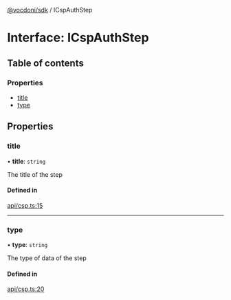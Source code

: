 [@vocdoni/sdk](/sdk) / ICspAuthStep

# Interface: ICspAuthStep

## Table of contents

### Properties

- [title](ICspAuthStep#title)
- [type](ICspAuthStep#type)

## Properties

### title

• **title**: `string`

The title of the step

#### Defined in

[api/csp.ts:15](https://github.com/vocdoni/vocdoni-sdk/blob/2ec9544f0d792289a6e591f4f269c47a23ca40a1/src/api/csp.ts#L15)

___

### type

• **type**: `string`

The type of data of the step

#### Defined in

[api/csp.ts:20](https://github.com/vocdoni/vocdoni-sdk/blob/2ec9544f0d792289a6e591f4f269c47a23ca40a1/src/api/csp.ts#L20)
